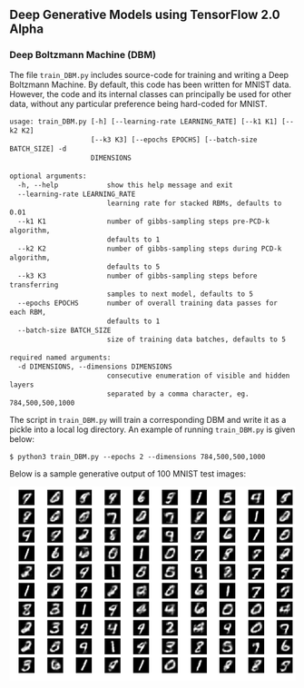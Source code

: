 ## Deep Generative Models using TensorFlow 2.0 Alpha

### Deep Boltzmann Machine (DBM)

The file `train_DBM.py` includes source-code for training and writing a Deep Boltzmann Machine. By default, this code has been written for MNIST data. However, the code and its internal classes can principally be used for other data, without any particular preference being hard-coded for MNIST.

```
usage: train_DBM.py [-h] [--learning-rate LEARNING_RATE] [--k1 K1] [--k2 K2]
                    [--k3 K3] [--epochs EPOCHS] [--batch-size BATCH_SIZE] -d
                    DIMENSIONS

optional arguments:
  -h, --help            show this help message and exit
  --learning-rate LEARNING_RATE
                        learning rate for stacked RBMs, defaults to 0.01
  --k1 K1               number of gibbs-sampling steps pre-PCD-k algorithm,
                        defaults to 1
  --k2 K2               number of gibbs-sampling steps during PCD-k algorithm,
                        defaults to 5
  --k3 K3               number of gibbs-sampling steps before transferring
                        samples to next model, defaults to 5
  --epochs EPOCHS       number of overall training data passes for each RBM,
                        defaults to 1
  --batch-size BATCH_SIZE
                        size of training data batches, defaults to 5

required named arguments:
  -d DIMENSIONS, --dimensions DIMENSIONS
                        consecutive enumeration of visible and hidden layers
                        separated by a comma character, eg. 784,500,500,1000
```

The script in `train_DBM.py` will train a corresponding DBM and write it as a pickle into a local log directory. An example of running `train_DBM.py` is given below:

```shell
$ python3 train_DBM.py --epochs 2 --dimensions 784,500,500,1000
```

Below is a sample generative output of 100 MNIST test images:

<img src="/img/sample.png" width="800">

